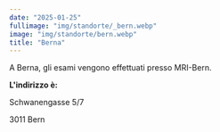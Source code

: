 ```yaml
---
date: "2025-01-25"
fullimage: "img/standorte/_bern.webp"
image: "img/standorte/bern.webp"
title: "Berna"
---
```


A Berna, gli esami vengono effettuati presso MRI-Bern.

**L'indirizzo è:**

Schwanengasse 5/7

3011 Bern
